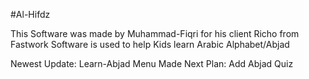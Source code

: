 #Al-Hifdz

This Software was made by Muhammad-Fiqri for his client Richo from Fastwork
Software is used to help Kids learn Arabic Alphabet/Abjad

Newest Update: Learn-Abjad Menu Made
Next Plan: Add Abjad Quiz
